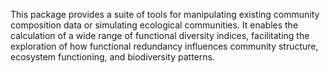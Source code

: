 This package provides a suite of tools for manipulating existing community composition data or simulating ecological communities. It enables the calculation of a wide range of functional diversity indices, facilitating the exploration of how functional redundancy influences community structure, ecosystem functioning, and biodiversity patterns.
